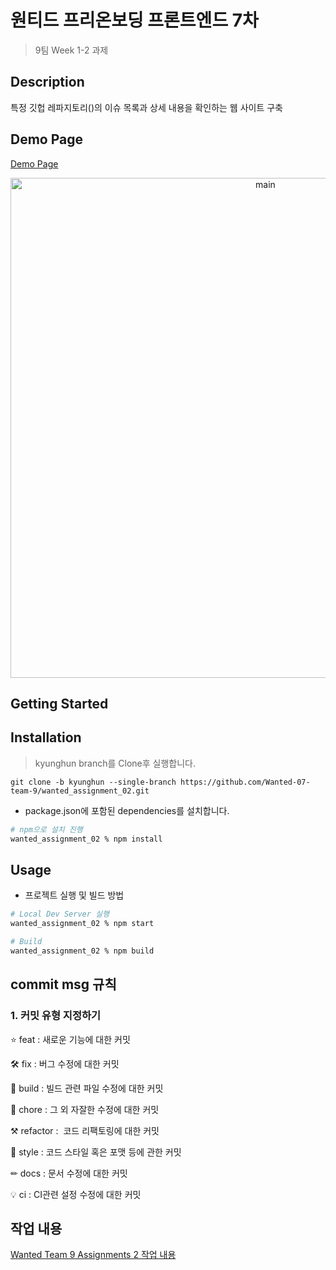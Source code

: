 # 원티드 프리온보딩 프론트엔드 7차 
> 9팀 Week 1-2 과제

## **Description**
특정 깃헙 레파지토리()의 이슈 목록과 상세 내용을 확인하는 웹 사이트 구축

## **Demo Page**
[Demo Page](https://tirhande.github.io/wanted_assignment_02/#/issues)
<p align="center">
<img width="800" alt="main" src="https://user-images.githubusercontent.com/74575497/198878851-a1b5b526-f711-4cad-a4e0-dc0edff58f0e.png">
</p>

## **Getting Started**
## Installation

> kyunghun branch를 Clone후 실행합니다.

```git
git clone -b kyunghun --single-branch https://github.com/Wanted-07-team-9/wanted_assignment_02.git
```

- package.json에 포함된 dependencies를 설치합니다.

```sh
# npm으로 설치 진행
wanted_assignment_02 % npm install
```

## Usage

- 프로젝트 실행 및 빌드 방법

```sh
# Local Dev Server 실행
wanted_assignment_02 % npm start

# Build
wanted_assignment_02 % npm build
```

## commit msg 규칙

### 1. 커밋 유형 지정하기

⭐ feat : 새로운 기능에 대한 커밋

🛠 fix : 버그 수정에 대한 커밋

🧱 build : 빌드 관련 파일 수정에 대한 커밋

👏 chore : 그 외 자잘한 수정에 대한 커밋

⚒ refactor :  코드 리팩토링에 대한 커밋

🎨 style : 코드 스타일 혹은 포맷 등에 관한 커밋

✏ docs : 문서 수정에 대한 커밋

💡 ci : CI관련 설정 수정에 대한 커밋

## 작업 내용
[Wanted Team 9 Assignments 2 작업 내용](https://github.com/Wanted-07-team-9/wanted_assignment_02/discussions/9)